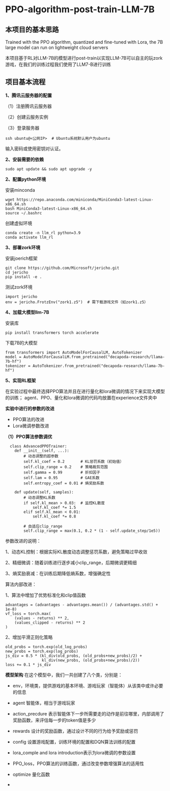 # PPO-algorithm-post-train-LLM-7B
## 本项目的基本思路
Trained with the PPO algorithm, quantized and fine-tuned with Lora, the 7B large model can run on lightweight cloud servers

本项目基于RL对LLM-7B的模型进行post-train以实现LLM-7B可以自主的玩zork游戏，在我们的训练过程我们使用了LLM7-B进行训练

## 项目基本流程

**1、腾讯云服务器的配置**

（1）注册腾讯云服务器

（2）创建云服务实例

（3）登录服务器

```
ssh ubuntu@<公网IP>  # Ubuntu系统默认用户为ubuntu
```
输入密码或使用密钥对认证。

**2、安装需要的依赖** 

```
sudo apt update && sudo apt upgrade -y
```
**2、配置python环境**

安装minconda

```
wget https://repo.anaconda.com/miniconda/MiniConda3-latest-Linux-x86_64.sh
bash MiniConda3-latest-Linux-x86_64.sh
source ~/.bashrc
```
创建虚拟环境

```
conda create -n llm_rl python=3.9
conda activate llm_rl
```

**3、部署zork环境**

安装joerich框架

```
git clone https://github.com/Microsoft/jericho.git
cd jericho
pip install -e .
```
测试zork环境

```
import jericho
env = jericho.FrotzEnv("zork1.z5")  # 需下载游戏文件（如zork1.z5）
```

**4、加载大模型llm-7B**

安装库
```
pip install transformers torch accelerate
```

下载7B的大模型
```
from transformers import AutoModelForCausalLM, AutoTokenizer
model = AutoModelForCausalLM.from_pretrained("decapoda-research/llama-7b-hf")
tokenizer = AutoTokenizer.from_pretrained("decapoda-research/llama-7b-hf")
```

**5、实现RL框架**

在实验过程中最终选择PPO算法并且在进行量化和lora微调的情况下来实现大模型的训练；
agent、PPO、量化和lora微调的代码均放置在experience文件夹中

**实验中进行的参数的改进**
- PPO算法的改进
- Lora微调参数改进

**（1）PPO算法参数调优**
```
  class AdvancedPPOTrainer:
    def __init__(self, ...):
        # 动态调整的超参数
        self.kl_coef = 0.2       # KL惩罚系数（初始值）
        self.clip_range = 0.2    # 策略裁剪范围
        self.gamma = 0.99        # 折扣因子
        self.lam = 0.95          # GAE系数
        self.entropy_coef = 0.01 # 熵奖励系数
        
    def update(self, samples):
        # 动态调整KL系数
        if self.kl_mean > 0.03:  # 监控KL散度
            self.kl_coef *= 1.5
        elif self.kl_mean < 0.01:
            self.kl_coef *= 0.8
        
        # 自适应clip_range
        self.clip_range = max(0.1, 0.2 * (1 - self.update_step/1e5))
```
参数改进的说明：

1、动态KL控制：根据实际KL散度动态调整惩罚系数，避免策略过早收敛

2、精细微调：随着训练进行逐步减小clip_range，后期微调更精细

3、熵奖励衰减：在训练后期降低熵系数，增强确定性

算法内部改进：

1、算法中增加了优势标准化和clip值函数
```
advantages = (advantages - advantages.mean()) / (advantages.std() + 1e-8)
vf_loss = torch.max(
    (values - returns) ** 2,
    (values_clipped - returns) ** 2
)
```
2、增加平滑正则化策略
```
old_probs = torch.exp(old_log_probs)
new_probs = torch.exp(log_probs)
js_div = 0.5 * (kl_div(old_probs, (old_probs+new_probs)/2) + 
                kl_div(new_probs, (old_probs+new_probs)/2))
loss += 0.1 * js_div
```

**模型架构**
在这个模型中，我们一共创建了八个类，分别是：

- env，环境类，提供游戏的基本环境、游戏玩家（智能体）从该类中或许必要的信息

- agent 智能体，相当于游戏玩家

- action_precdure 表示智能体下一步所需要走的动作是前往哪里，内部调用了奖励函数，来评估每一步的token值是多少

- rewards 设计的奖励函数，通过设计不同的行为给予奖励或惩罚

- config 设置游戏配置，训练环境的配置和DQN算法训练的配置

- lora_comple and lora introduction表示为lora微调的参数设置

- PPO_loss，PPO算法的训练函数，通过改变参数增强算法的适用性

- optimize 量化函数

- 
